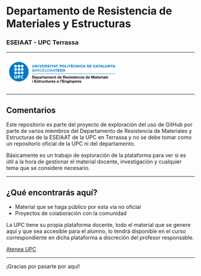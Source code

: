 # Departamento de Resistencia de Materiales y Estructuras

### ESEIAAT - UPC Terrassa

---

<img src="logo.png" alt="Logo del Departamento" width="300"/>

---
## Comentarios

Este repositorio es parte del proyecto de exploración del uso de GitHub por parte de varios miembros del Departamento de Resistencia de Materiales y Estructuras de la ESEIAAT de la UPC en Terrassa y no se debe tomar como un repositorio oficial de la UPC ni del departamento.

Básicamente es un trabajo de exploración de la plataforma para ver si es útil a la hora de gestionar el material docente, investigación y cualquier tema que se considere necesario.

---

## ¿Qué encontrarás aquí?

- Material que se haga público por esta vía no oficial
- Proyectos de colaboración con la comunidad

La UPC tiene su propia plataforma docente, todo el material que se genere aquí y que sea accesible para el alumno, lo tendrá disponible en el curso correspondiente en dicha plataforma a discreción del profesor responsable.

[Atenea UPC](https://atenea.upc.edu)

---

¡Gracias por pasarte por aquí!
